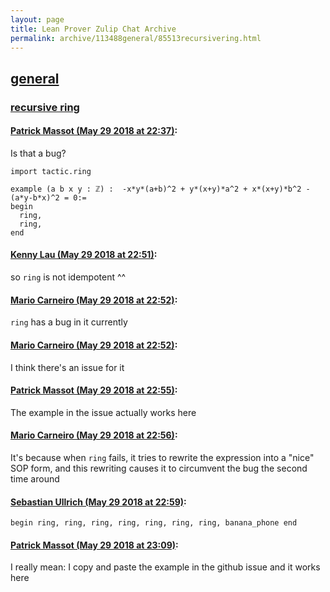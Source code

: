 ```yaml
---
layout: page
title: Lean Prover Zulip Chat Archive 
permalink: archive/113488general/85513recursivering.html
---
```


## [general](index.html)
### [recursive ring](85513recursivering.html)

#### [Patrick Massot (May 29 2018 at 22:37)](https://leanprover.zulipchat.com/#narrow/stream/113488-general/topic/recursive%20ring/near/127272896):
Is that a bug?
```lean
import tactic.ring

example (a b x y : ℤ) :  -x*y*(a+b)^2 + y*(x+y)*a^2 + x*(x+y)*b^2 - (a*y-b*x)^2 = 0:=
begin
  ring,
  ring,
end
```

#### [Kenny Lau (May 29 2018 at 22:51)](https://leanprover.zulipchat.com/#narrow/stream/113488-general/topic/recursive%20ring/near/127273575):
so `ring` is not idempotent ^^

#### [Mario Carneiro (May 29 2018 at 22:52)](https://leanprover.zulipchat.com/#narrow/stream/113488-general/topic/recursive%20ring/near/127273638):
`ring` has a bug in it currently

#### [Mario Carneiro (May 29 2018 at 22:52)](https://leanprover.zulipchat.com/#narrow/stream/113488-general/topic/recursive%20ring/near/127273640):
I think there's an issue for it

#### [Patrick Massot (May 29 2018 at 22:55)](https://leanprover.zulipchat.com/#narrow/stream/113488-general/topic/recursive%20ring/near/127273728):
The example in the issue actually works here

#### [Mario Carneiro (May 29 2018 at 22:56)](https://leanprover.zulipchat.com/#narrow/stream/113488-general/topic/recursive%20ring/near/127273791):
It's because when `ring` fails, it tries to rewrite the expression into a "nice" SOP form, and this rewriting causes it to circumvent the bug the second time around

#### [Sebastian Ullrich (May 29 2018 at 22:59)](https://leanprover.zulipchat.com/#narrow/stream/113488-general/topic/recursive%20ring/near/127273899):
`begin ring, ring, ring, ring, ring, ring, ring, banana_phone end`

#### [Patrick Massot (May 29 2018 at 23:09)](https://leanprover.zulipchat.com/#narrow/stream/113488-general/topic/recursive%20ring/near/127274422):
I really mean: I copy and paste the example in the github issue and it works here

